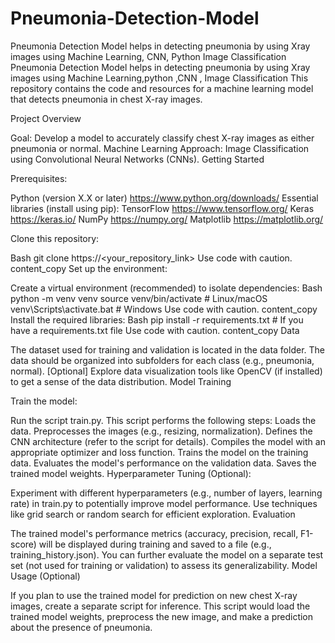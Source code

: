 # Pneumonia-Detection-Model
Pneumonia Detection Model helps in detecting pneumonia by using Xray images using Machine Learning, CNN, Python Image Classification
Pneumonia Detection Model helps in detecting pneumonia by using Xray images using Machine Learning,python ,CNN , Image Classification This repository contains the code and resources for a machine learning model that detects pneumonia in chest X-ray images.

Project Overview

Goal: Develop a model to accurately classify chest X-ray images as either pneumonia or normal. Machine Learning Approach: Image Classification using Convolutional Neural Networks (CNNs). Getting Started

Prerequisites:

Python (version X.X or later) https://www.python.org/downloads/ Essential libraries (install using pip): TensorFlow https://www.tensorflow.org/ Keras https://keras.io/ NumPy https://numpy.org/ Matplotlib https://matplotlib.org/

Clone this repository:

Bash git clone https://<your_repository_link> Use code with caution. content_copy Set up the environment:

Create a virtual environment (recommended) to isolate dependencies: Bash python -m venv venv source venv/bin/activate # Linux/macOS venv\Scripts\activate.bat # Windows Use code with caution. content_copy Install the required libraries: Bash pip install -r requirements.txt # If you have a requirements.txt file Use code with caution. content_copy Data

The dataset used for training and validation is located in the data folder. The data should be organized into subfolders for each class (e.g., pneumonia, normal). [Optional] Explore data visualization tools like OpenCV (if installed) to get a sense of the data distribution. Model Training

Train the model:

Run the script train.py. This script performs the following steps: Loads the data. Preprocesses the images (e.g., resizing, normalization). Defines the CNN architecture (refer to the script for details). Compiles the model with an appropriate optimizer and loss function. Trains the model on the training data. Evaluates the model's performance on the validation data. Saves the trained model weights. Hyperparameter Tuning (Optional):

Experiment with different hyperparameters (e.g., number of layers, learning rate) in train.py to potentially improve model performance. Use techniques like grid search or random search for efficient exploration. Evaluation

The trained model's performance metrics (accuracy, precision, recall, F1-score) will be displayed during training and saved to a file (e.g., training_history.json). You can further evaluate the model on a separate test set (not used for training or validation) to assess its generalizability. Model Usage (Optional)

If you plan to use the trained model for prediction on new chest X-ray images, create a separate script for inference. This script would load the trained model weights, preprocess the new image, and make a prediction about the presence of pneumonia.
